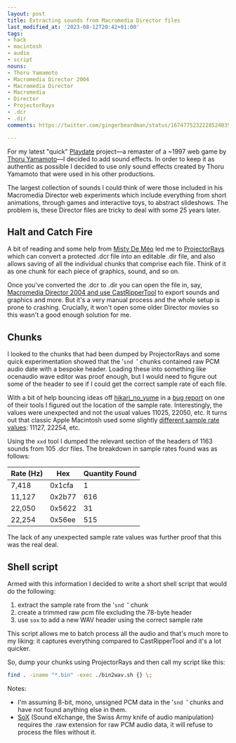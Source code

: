```yaml
---
layout: post
title: Extracting sounds from Macromedia Director files
last_modified_at: '2023-08-12T20:42+01:00'
tags:
- hack
- macintosh
- audio
- script
nouns:
- Thoru Yamamoto
- Macromedia Director 2004
- Macromedia Director
- Macromedia
- Director
- ProjectorRays
- .dcr
- .dir
comments: https://twitter.com/gingerbeardman/status/1674775232228524035

---
```


For my latest "quick" [Playdate](https://play.date) project—a remaster of a ~1997 web game by [Thoru Yamamoto](https://lostmediawiki.com/Thoru_Yamamoto_works_(partially_found_interactive_media;_1990s))—I decided to add sound effects. In order to keep it as authentic as possible I decided to use only sound effects created by Thoru Yamamoto that were used in his other productions.

The largest collection of sounds I could think of were those included in his Macromedia Director web experiments which include everything from short animations, through games and interactive toys, to abstract slideshows. The problem is, these Director files are tricky to deal with some 25 years later.

## Halt and Catch Fire

A bit of reading and some help from [Misty De Méo](https://www.mistys-internet.website) led me to [ProjectorRays](https://github.com/ProjectorRays/ProjectorRays) which can convert a protected .dcr file into an editable .dir file, and also allows saving of all the individual chunks that comprise each file. Think of it as one chunk for each piece of graphics, sound, and so on.

Once you've converted the .dcr to .dir you can open the file in, say, [Macromedia Director 2004 and use CastRipperTool](https://vinizinho.net/projects/shockwave-rip) to export sounds and graphics and more. But it's a very manual process and the whole setup is prone to crashing. Crucially, it won't open some older Director movies so this wasn't a good enough solution for me.

## Chunks

I looked to the chunks that had been dumped by ProjectorRays and some quick experimentation showed that the '`snd `' chunks contained raw PCM audio date with a bespoke header. Loading these into something like ocenaudio wave editor was proof enough, but I would need to figure out some of the header to see if I could get the correct sample rate of each file.

With a bit of help bouncing ideas off [hikari_no_yume](https://hikari.noyu.me) in a [bug report](https://github.com/hikari-no-yume/dream-sparer/issues/1) on one of their tools I figured out the location of the sample rate. Interestingly, the values were unexpected and not the usual values 11025, 22050, etc. It turns out that classic Apple Macintosh used some slightly [different sample rate values](https://whitefiles.org/dta/pgs/c08.htm): 11127, 22254, etc.

Using the `xxd` tool I dumped the relevant section of the headers of 1163 sounds from 105 .dcr files. The breakdown in sample rates found was as follows:

Rate (Hz) | Hex | Quantity Found
-- | -- | --
7,418 | 0x1cfa | 1
11,127 | 0x2b77 | 616
22,050 | 0x5622 | 31
22,254 | 0x56ee | 515

The lack of any unexpected sample rate values was further proof that this was the real deal.

## Shell script

Armed with this information I decided to write a short shell script that would do the following:

1. extract the sample rate from the '`snd `' chunk
2. create a trimmed raw pcm file excluding the 78-byte header
3. use `sox` to add a new WAV header using the correct sample rate

This script allows me to batch process all the audio and that's much more to my liking: it captures everything compared to CastRipperTool and it's a lot quicker.

So, dump your chunks using ProjectorRays and then call my script like this:

```sh
find . -iname "*.bin" -exec ./bin2wav.sh {} \;
```

<script src="https://gist.github.com/gingerbeardman/1e6170d2652352bf30623b2a6c8d12fd.js"></script>

Notes:
- I'm assuming 8-bit, mono, unsigned PCM data in the '`snd `' chunks and have not found anything else in them.
- [SoX](https://sox.sourceforge.net/sox.html) (Sound eXchange, the Swiss Army knife of audio manipulation) requires the .raw extension for raw PCM audio data, it will refuse to process the files without it.
